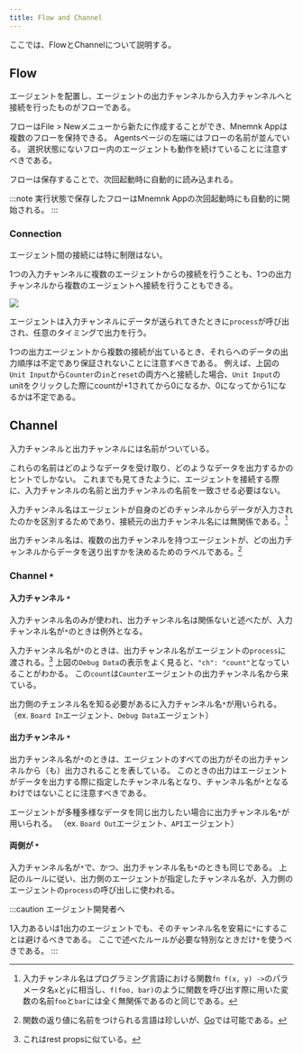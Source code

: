 ```yaml
---
title: Flow and Channel
---
```

ここでは、FlowとChannelについて説明する。

## Flow

エージェントを配置し、エージェントの出力チャンネルから入力チャンネルへと接続を行ったものがフローである。

フローはFile > Newメニューから新たに作成することができ、Mnemnk Appは複数のフローを保持できる。
Agentsページの左端にはフローの名前が並んでいる。
選択状態にないフロー内のエージェントも動作を続けていることに注意すべきである。

フローは保存することで、次回起動時に自動的に読み込まれる。

:::note
実行状態で保存したフローはMnemnk Appの次回起動時にも自動的に開始される。
:::

### Connection

エージェント間の接続には特に制限はない。

1つの入力チャンネルに複数のエージェントからの接続を行うことも、1つの出力チャンネルから複数のエージェントへ接続を行うこともできる。

![](/images/guide/concepts/flow-and-channel/in-out-channels.png)

エージェントは入力チャンネルにデータが送られてきたときに`process`が呼び出され、任意のタイミングで出力を行う。

1つの出力エージェントから複数の接続が出ているとき、それらへのデータの出力順序は不定であり保証されないことに注意すべきである。
例えば、上図の`Unit Input`から`Counter`の`in`と`reset`の両方へと接続した場合、`Unit Input`のunitをクリックした際にcountが+1されてから0になるか、0になってから1になるかは不定である。

## Channel

入力チャンネルと出力チャンネルには名前がついている。

これらの名前はどのようなデータを受け取り、どのようなデータを出力するかのヒントでしかない。
これまでも見てきたように、エージェントを接続する際に、入力チャンネルの名前と出力チャンネルの名前を一致させる必要はない。

入力チャンネル名はエージェントが自身のどのチャンネルからデータが入力されたのかを区別するためであり、接続元の出力チャンネル名には無関係である。[^1]

出力チャンネル名は、複数の出力チャンネルを持つエージェントが、どの出力チャンネルからデータを送り出すかを決めるためのラベルである。[^2]

### Channel `*`

#### 入力チャンネル `*`

入力チャンネル名のみが使われ、出力チャンネル名は関係ないと述べたが、入力チャンネル名が`*`のときは例外となる。

入力チャンネル名が`*`のときは、出力チャンネル名がエージェントの`process`に渡される。[^3]
上図の`Debug Data`の表示をよく見ると、`"ch": "count"`となっていることがわかる。
この`count`は`Counter`エージェントの出力チャンネル名から来ている。

出力側のチェンネル名を知る必要があるに入力チャンネル名`*`が用いられる。
（ex. `Board In`エージェント、`Debug Data`エージェント）

#### 出力チャンネル `*`

出力チャンネル名が`*`のときは、エージェントのすべての出力がその出力チャンネルから（も）出力されることを表している。
このときの出力はエージェントがデータを出力する際に指定したチャンネル名となり、チャンネル名が`*`となるわけではないことに注意すべきである。

エージェントが多種多様なデータを同じ出力したい場合に出力チャンネル名`*`が用いられる。
（ex. `Board Out`エージェント、`API`エージェント）

#### 両側が `*`

入力チャンネル名が`*`で、かつ、出力チャンネル名も`*`のときも同じである。
上記のルールに従い、出力側のエージェントが指定したチャンネル名が、入力側のエージェントの`process`の呼び出しに使われる。

:::caution
エージェント開発者へ

1入力あるいは1出力のエージェントでも、そのチャンネル名を安易に`*`にすることは避けるべきである。
ここで述べたルールが必要な特別なときだけ`*`を使うべきである。
:::

[^1]: 入力チャンネル名はプログラミング言語における関数`fn f(x, y) ->`のパラメータ名`x`と`y`に相当し、`f(foo, bar)`のように関数を呼び出す際に用いた変数の名前`foo`と`bar`には全く無関係であるのと同じである。

[^2]: 関数の返り値に名前をつけられる言語は珍しいが、[Go](https://go.dev/tour/basics/7)では可能である。

[^3]: これはrest propsに似ている。
